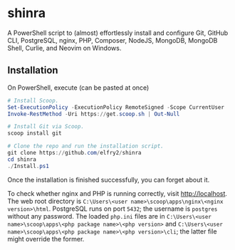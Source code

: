 # shinra
A PowerShell script to (almost) effortlessly install and configure Git, GitHub CLI, PostgreSQL, nginx, PHP, Composer, NodeJS, MongoDB, MongoDB Shell, Curlie, and Neovim on Windows.

## Installation
On PowerShell, execute (can be pasted at once)
```powershell
# Install Scoop.
Set-ExecutionPolicy -ExecutionPolicy RemoteSigned -Scope CurrentUser
Invoke-RestMethod -Uri https://get.scoop.sh | Out-Null

# Install Git via Scoop.
scoop install git

# Clone the repo and run the installation script.
git clone https://github.com/elfry2/shinra
cd shinra
./Install.ps1
```

Once the installation is finished successfully, you can forget about it.

To check whether nginx and PHP is running correctly, visit [http://localhost](http://localhost). The web root directory is `C:\Users\<user name>\scoop\apps\nginx\<nginx version>\html`. PostgreSQL runs on port `5432`; the username is `postgres` without any password. The loaded `php.ini` files are in `C:\Users\<user name>\scoop\apps\<php package name>\<php version>` and `C:\Users\<user name>\scoop\apps\<php package name>\<php version>\cli`; the latter file might override the former.
